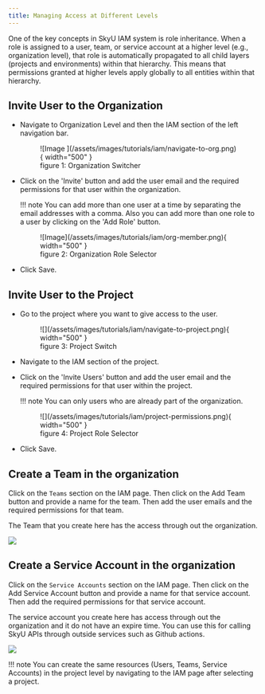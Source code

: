 ```yaml
---
title: Managing Access at Different Levels
---
```


One of the key concepts in SkyU IAM system is role inheritance. When a role is assigned to a user, team, or service account at a higher level (e.g., organization level), that role is automatically propagated to all child layers (projects and environments) within that hierarchy. This means that permissions granted at higher levels apply globally to all entities within that hierarchy.

## Invite User to the Organization

- Navigate to Organization Level and then the IAM section of the left navigation bar.
    <figure markdown="span">
    ![Image ](/assets/images/tutorials/iam/navigate-to-org.png){ width="500" }
    <figcaption>figure 1: Organization Switcher</figcaption>
    </figure>


- Click on the 'Invite' button and add the user email and the required permissions for that user within the organization.
    
    !!! note
        You can add more than one user at a time by separating the email addresses with a comma.
        Also you can add more than one role to a user by clicking on the 'Add Role' button.

    <figure markdown="span">
    ![Image](/assets/images/tutorials/iam/org-member.png){ width="500" }
    <figcaption>figure 2: Organization Role Selector</figcaption>
    </figure>



- Click Save.

## Invite User to the Project

- Go to the project where you want to give access to the user.

     <figure markdown="span">
    ![](/assets/images/tutorials/iam/navigate-to-project.png){ width="500" }
    <figcaption>figure 3: Project Switch</figcaption>
    </figure>

- Navigate to the IAM section of the project.
- Click on the 'Invite Users' button and add the user email and the required permissions for that user within the project.

    !!! note
        You can only users who are already part of the organization.

    <figure markdown="span">
    ![](/assets/images/tutorials/iam/project-permissions.png){ width="500" }
    <figcaption>figure 4: Project Role Selector</figcaption>
    </figure>

- Click Save.


##  Create a Team in the organization

Click on the `Teams` section on the IAM page. Then click on the Add Team button and provide a name for the team. Then add the user emails and the required permissions for that team.

The Team that you create here has the access through out the organization.

![](/assets/images/tutorials/iam/teams.png)

##  Create a Service Account in the organization

Click on the `Service Accounts` section on the IAM page. Then click on the Add Service Account button and provide a name for that service account. Then add the required permissions for that service account.

The service account you create here has access through out the organization and it do not have an expire time. You can use this for calling SkyU APIs through outside services such as Github actions.

![](/assets/images/tutorials/iam/service-account.png)

!!! note
    You can create the same resources (Users, Teams, Service Accounts) in the project level by navigating to the IAM page after selecting a project.

